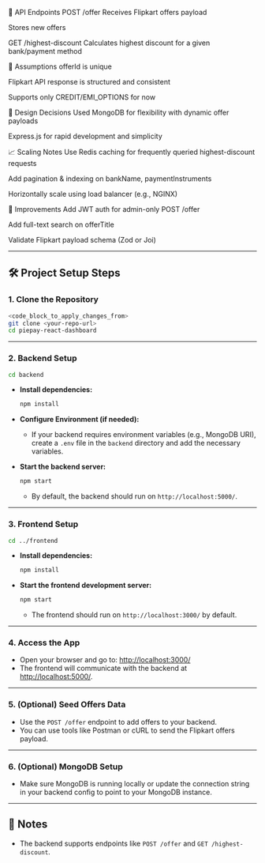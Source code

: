 🚀 API Endpoints
POST /offer
Receives Flipkart offers payload

Stores new offers

GET /highest-discount
Calculates highest discount for a given bank/payment method

🧠 Assumptions
offerId is unique

Flipkart API response is structured and consistent

Supports only CREDIT/EMI_OPTIONS for now

📐 Design Decisions
Used MongoDB for flexibility with dynamic offer payloads

Express.js for rapid development and simplicity

📈 Scaling Notes
Use Redis caching for frequently queried highest-discount requests

Add pagination & indexing on bankName, paymentInstruments

Horizontally scale using load balancer (e.g., NGINX)

🔄 Improvements
Add JWT auth for admin-only POST /offer

Add full-text search on offerTitle

Validate Flipkart payload schema (Zod or Joi)

---

## 🛠️ Project Setup Steps

### 1. **Clone the Repository**
```sh
<code_block_to_apply_changes_from>
git clone <your-repo-url>
cd piepay-react-dashboard
```

---

### 2. **Backend Setup**

```sh
cd backend
```

- **Install dependencies:**
  ```sh
  npm install
  ```

- **Configure Environment (if needed):**
  - If your backend requires environment variables (e.g., MongoDB URI), create a `.env` file in the `backend` directory and add the necessary variables.

- **Start the backend server:**
  ```sh
  npm start
  ```
  - By default, the backend should run on `http://localhost:5000/`.

---

### 3. **Frontend Setup**

```sh
cd ../frontend
```

- **Install dependencies:**
  ```sh
  npm install
  ```

- **Start the frontend development server:**
  ```sh
  npm start
  ```
  - The frontend should run on `http://localhost:3000/` by default.

---

### 4. **Access the App**

- Open your browser and go to: [http://localhost:3000/](http://localhost:3000/)
- The frontend will communicate with the backend at [http://localhost:5000/](http://localhost:5000/).

---

### 5. **(Optional) Seed Offers Data**

- Use the `POST /offer` endpoint to add offers to your backend.
- You can use tools like Postman or cURL to send the Flipkart offers payload.

---

### 6. **(Optional) MongoDB Setup**

- Make sure MongoDB is running locally or update the connection string in your backend config to point to your MongoDB instance.

---

## 📓 Notes

- The backend supports endpoints like `POST /offer` and `GET /highest-discount`.
